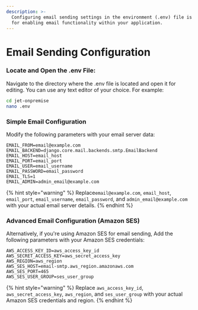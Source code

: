 ```yaml
---
description: >-
  Configuring email sending settings in the environment (.env) file is essential
  for enabling email functionality within your application.
---
```


# Email Sending Configuration

### **Locate and Open the .env File:** <a href="#locate-and-open-the-.env-file" id="locate-and-open-the-.env-file"></a>

Navigate to the directory where the .env file is located and open it for editing. You can use any text editor of your choice. For example:

```bash
cd jet-onpremise
nano .env
```

### **Simple Email Configuration** <a href="#simple-email-configuration" id="simple-email-configuration"></a>

Modify the following parameters with your email server data:

```
EMAIL_FROM=email@example.com
EMAIL_BACKEND=django.core.mail.backends.smtp.EmailBackend
EMAIL_HOST=email_host
EMAIL_PORT=email_port
EMAIL_USER=email_username
EMAIL_PASSWORD=email_password
EMAIL_TLS=1
EMAIL_ADMIN=admin_email@example.com
```

{% hint style="warning" %}
Replace`email@example.com`, `email_host`, `email_port`, `email_username`, `email_password`, and `admin_email@example.com` with your actual email server details.
{% endhint %}

### **Advanced Email Configuration (Amazon SES)**

Alternatively, if you're using Amazon SES for email sending, Add the following parameters with your Amazon SES credentials:

```plaintext
AWS_ACCESS_KEY_ID=aws_access_key_id
AWS_SECRET_ACCESS_KEY=aws_secret_access_key
AWS_REGION=aws_region
AWS_SES_HOST=email-smtp.aws_region.amazonaws.com
AWS_SES_PORT=465
AWS_SES_USER_GROUP=ses_user_group
```

{% hint style="warning" %}
Replace `aws_access_key_id`, `aws_secret_access_key`, `aws_region`, and `ses_user_group` with your actual Amazon SES credentials and region.
{% endhint %}
